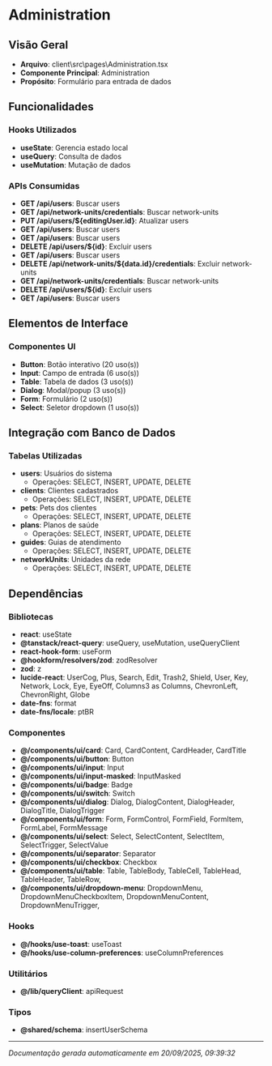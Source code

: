 # Administration

## Visão Geral
- **Arquivo**: client\src\pages\Administration.tsx
- **Componente Principal**: Administration
- **Propósito**: Formulário para entrada de dados

## Funcionalidades

### Hooks Utilizados
- **useState**: Gerencia estado local
- **useQuery**: Consulta de dados
- **useMutation**: Mutação de dados

### APIs Consumidas
- **GET /api/users**: Buscar users
- **GET /api/network-units/credentials**: Buscar network-units
- **PUT /api/users/${editingUser.id}**: Atualizar users
- **GET /api/users**: Buscar users
- **GET /api/users**: Buscar users
- **DELETE /api/users/${id}**: Excluir users
- **GET /api/users**: Buscar users
- **DELETE /api/network-units/${data.id}/credentials**: Excluir network-units
- **GET /api/network-units/credentials**: Buscar network-units
- **DELETE /api/users/${id}**: Excluir users
- **GET /api/users**: Buscar users

## Elementos de Interface

### Componentes UI
- **Button**: Botão interativo (20 uso(s))
- **Input**: Campo de entrada (6 uso(s))
- **Table**: Tabela de dados (3 uso(s))
- **Dialog**: Modal/popup (3 uso(s))
- **Form**: Formulário (2 uso(s))
- **Select**: Seletor dropdown (1 uso(s))

## Integração com Banco de Dados

### Tabelas Utilizadas
- **users**: Usuários do sistema
  - Operações: SELECT, INSERT, UPDATE, DELETE
- **clients**: Clientes cadastrados
  - Operações: SELECT, INSERT, UPDATE, DELETE
- **pets**: Pets dos clientes
  - Operações: SELECT, INSERT, UPDATE, DELETE
- **plans**: Planos de saúde
  - Operações: SELECT, INSERT, UPDATE, DELETE
- **guides**: Guias de atendimento
  - Operações: SELECT, INSERT, UPDATE, DELETE
- **networkUnits**: Unidades da rede
  - Operações: SELECT, INSERT, UPDATE, DELETE



## Dependências

### Bibliotecas
- **react**: useState
- **@tanstack/react-query**: useQuery, useMutation, useQueryClient
- **react-hook-form**: useForm
- **@hookform/resolvers/zod**: zodResolver
- **zod**: z
- **lucide-react**: UserCog, Plus, Search, Edit, Trash2, Shield, User, Key, Network, Lock, Eye, EyeOff, Columns3 as Columns, ChevronLeft, ChevronRight, Globe
- **date-fns**: format
- **date-fns/locale**: ptBR

### Componentes
- **@/components/ui/card**: Card, CardContent, CardHeader, CardTitle
- **@/components/ui/button**: Button
- **@/components/ui/input**: Input
- **@/components/ui/input-masked**: InputMasked
- **@/components/ui/badge**: Badge
- **@/components/ui/switch**: Switch
- **@/components/ui/dialog**: Dialog, DialogContent, DialogHeader, DialogTitle, DialogTrigger
- **@/components/ui/form**: Form, FormControl, FormField, FormItem, FormLabel, FormMessage
- **@/components/ui/select**: Select, SelectContent, SelectItem, SelectTrigger, SelectValue
- **@/components/ui/separator**: Separator
- **@/components/ui/checkbox**: Checkbox
- **@/components/ui/table**: Table, TableBody, TableCell, TableHead, TableHeader, TableRow, 
- **@/components/ui/dropdown-menu**: DropdownMenu, DropdownMenuCheckboxItem, DropdownMenuContent, DropdownMenuTrigger, 

### Hooks
- **@/hooks/use-toast**: useToast
- **@/hooks/use-column-preferences**: useColumnPreferences

### Utilitários
- **@/lib/queryClient**: apiRequest

### Tipos
- **@shared/schema**: insertUserSchema

---
*Documentação gerada automaticamente em 20/09/2025, 09:39:32*